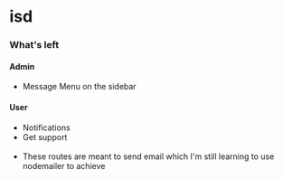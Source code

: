 # isd

### What's left
#### Admin
* Message Menu on the sidebar

#### User
* Notifications
* Get support
<br/><br/>
* These routes are meant to send email which I'm still learning to use nodemailer to achieve
